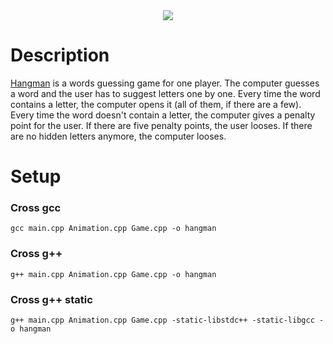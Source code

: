 <center>
  <img src="https://i.imgur.com/HJ0o56W.jpeg">
</center>

# Description
[Hangman](https://en.wikipedia.org/wiki/Hangman_%28game%29) is a words guessing game for one player. The computer guesses a word and the user has to suggest letters one by one. Every time the word contains a letter, the computer opens it (all of them, if there are a few). Every time the word doesn't contain a letter, the computer gives a penalty point for the user. If there are five penalty points, the user looses. If there are no hidden letters anymore, the computer looses.

# Setup
### Cross gcc
```
gcc main.cpp Animation.cpp Game.cpp -o hangman
```
### Cross g++
```
g++ main.cpp Animation.cpp Game.cpp -o hangman
```
### Cross g++ static
```
g++ main.cpp Animation.cpp Game.cpp -static-libstdc++ -static-libgcc -o hangman
```

